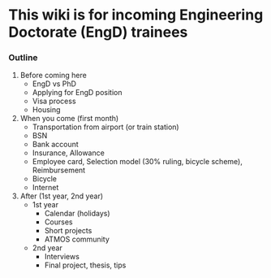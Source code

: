 # This wiki is for incoming Engineering Doctorate (EngD) trainees

### Outline
1. Before coming here
   - EngD vs PhD
   - Applying for EngD position
   - Visa process
   - Housing
1. When you come (first month)
   - Transportation from airport (or train station)
   - BSN
   - Bank account
   - Insurance, Allowance
   - Employee card, Selection model (30% ruling, bicycle scheme), Reimbursement
   - Bicycle
   - Internet
1. After (1st year, 2nd year)
   - 1st year
      - Calendar (holidays)
      - Courses
      - Short projects
      - ATMOS community
   - 2nd year
      - Interviews
      - Final project, thesis, tips
